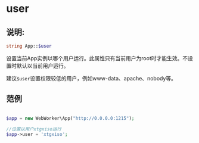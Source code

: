 # user

## 说明:
```php
string App::$user
```

设置当前App实例以哪个用户运行。此属性只有当前用户为root时才能生效。不设置时默认以当前用户运行。

建议```$user```设置权限较低的用户，例如www-data、apache、nobody等。



## 范例

```php

$app = new WebWorker\App("http://0.0.0.0:1215");

//设置以用户xtgxiso运行
$app->user = 'xtgxiso';

```
